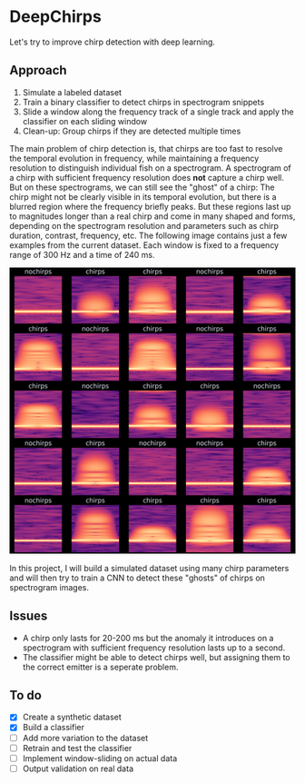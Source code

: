 # DeepChirps 

Let's try to improve chirp detection with deep learning.

## Approach

1. Simulate a labeled dataset 
2. Train a binary classifier to detect chirps in spectrogram snippets
3. Slide a window along the frequency track of a single track and apply the classifier on each sliding window
4. Clean-up: Group chirps if they are detected multiple times

The main problem of chirp detection is, that chirps are too fast to resolve the temporal evolution in frequency, while maintaining a frequency resolution to distinguish individual fish on a spectrogram. A spectrogram of a chirp with sufficient frequency resolution does **not** capture a chirp well. But on these spectrograms, we can still see the "ghost" of a chirp: The chirp might not be clearly visible in its temporal evolution, but there is a blurred region where the frequency briefly peaks. But these regions last up to magnitudes longer than a real chirp and come in many shaped and forms, depending on the spectrogram resolution and parameters such as chirp duration, contrast, frequency, etc. The following image contains just a few examples from the current dataset. Each window is fixed to a frequency range of 300 Hz and a time of 240 ms.

![](assets/dataset.png)

In this project, I will build a simulated dataset using many chirp parameters and will then try to train a CNN to detect these "ghosts" of chirps on spectrogram images.

## Issues

- A chirp only lasts for 20-200 ms but the anomaly it introduces on a spectrogram with sufficient frequency resolution lasts up to a second. 
- The classifier might be able to detect chirps well, but assigning them to the correct emitter is a seperate problem.

## To do 

- [x] Create a synthetic dataset 
- [x] Build a classifier
- [ ] Add more variation to the dataset
- [ ] Retrain and test the classifier
- [ ] Implement window-sliding on actual data 
- [ ] Output validation on real data

